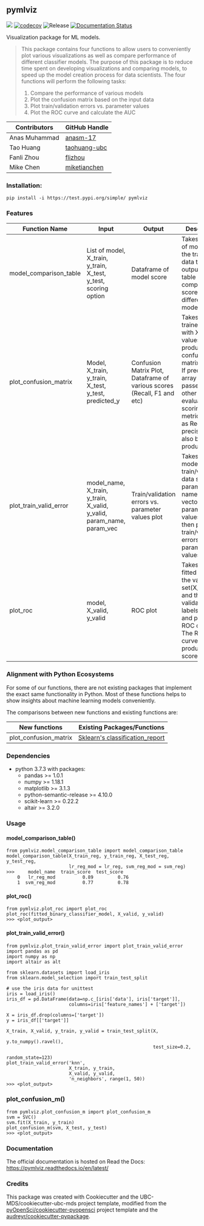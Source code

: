 ## pymlviz 

![](https://github.com/UBC-MDS/pymlviz/workflows/build/badge.svg) [![codecov](https://codecov.io/gh/UBC-MDS/pymlviz/branch/master/graph/badge.svg)](https://codecov.io/gh/UBC-MDS/pymlviz) ![Release](https://github.com/UBC-MDS/pymlviz/workflows/Release/badge.svg) [![Documentation Status](https://readthedocs.org/projects/pymlviz/badge/?version=latest)](https://pymlviz.readthedocs.io/en/latest/?badge=latest)

Visualization package for ML models. 

> This package contains four functions to allow users to conveniently plot various visualizations as well as compare performance of different classifier models. The purpose of this package is to reduce time spent on developing visualizations and comparing models, to speed up the model creation process for data scientists. The four functions will perform the following tasks: 
> 1.  Compare the performance of various models 
> 2.  Plot the confusion matrix based on the input data
> 3.  Plot train/validation errors vs. parameter values
> 4.  Plot the ROC curve and calculate the AUC 

|Contributors|GitHub Handle|
|------------|-------------|
|Anas Muhammad| [anasm-17](https://github.com/anasm-17)|
|Tao Huang|[taohuang-ubc](https://github.com/taohuang-ubc)|
|Fanli Zhou|[flizhou](https://github.com/flizhou)|
|Mike Chen|[miketianchen](https://github.com/miketianchen)|

### Installation:

```
pip install -i https://test.pypi.org/simple/ pymlviz
```

### Features
| Function Name | Input | Output | Description |
|-------------|-----|------|-----------|
|model_comparison_table| List of model, X_train, y_train, X_test, y_test, scoring option | Dataframe of model score| Takes in a list of models and the train test data then outputs a table comparing the scores for different models.|
|plot_confusion_matrix | Model, X_train, y_train, X_test, y_test, predicted_y  | Confusion Matrix Plot, Dataframe of various scores (Recall, F1 and etc)| Takes in a trained model with X and y values to produce a confusion matrix visual. If predicted_y array is passed in, other evaluation scoring metrics such as Recall, and precision will also be produced.|
|plot_train_valid_error| model_name, X_train, y_train, X_valid, y_valid, param_name, param_vec |Train/validation errors vs. parameter values plot| Takes in a model name, train/validation data sets, a parameter name and a vector of parameter values and then plots train/validation errors vs. parameter values.|
|plot_roc|model, X_valid, y_valid|ROC plot| Takes in a fitted model, the validation set(X_valid) and the validation set labels(y_valid) and plots the ROC curve. The ROC curve also produces AUC score.|

### Alignment with Python Ecosystems

For some of our functions, there are not existing packages that implement the exact same functionality in Python. Most of these functions helps to show insights about machine learning models conveniently.

The comparisons between new functions and existing functions are:

| New functions | Existing Packages/Functions |
|-------------|-----|
|plot_confusion_matrix| [Sklearn's classification_report](https://scikit-learn.org/stable/modules/generated/sklearn.metrics.classification_report.html) | 


### Dependencies

- python 3.7.3 with packages:
  - pandas >= 1.0.1
  - numpy >= 1.18.1
  - matplotlib >= 3.1.3
  - python-semantic-release >= 4.10.0
  - scikit-learn >= 0.22.2
  - altair >= 3.2.0

### Usage

#### model_comparison_table()

```
from pymlviz.model_comparison_table import model_comparison_table
model_comparison_table(X_train_reg, y_train_reg, X_test_reg, y_test_reg,
                       lr_reg_mod = lr_reg, svm_reg_mod = svm_reg)
>>>     model_name  train_score  test_score
    0   lr_reg_mod          0.89         0.76
    1  svm_reg_mod          0.77         0.78
```

#### plot_roc()

```
from pymlviz.plot_roc import plot_roc
plot_roc(fitted_binary_classifier_model, X_valid, y_valid)
>>> <plot_output>
```

#### plot_train_valid_error()

```
from pymlviz.plot_train_valid_error import plot_train_valid_error
import pandas as pd
import numpy as np
import altair as alt

from sklearn.datasets import load_iris
from sklearn.model_selection import train_test_split

# use the iris data for unittest
iris = load_iris()
iris_df = pd.DataFrame(data=np.c_[iris['data'], iris['target']],
                       columns=iris['feature_names'] + ['target'])

X = iris_df.drop(columns=['target'])
y = iris_df[['target']]

X_train, X_valid, y_train, y_valid = train_test_split(X,
                                                      y.to_numpy().ravel(),
                                                      test_size=0.2,
                                                      random_state=123)
plot_train_valid_error('knn',
                       X_train, y_train,
                       X_valid, y_valid,
                       'n_neighbors', range(1, 50))
>>> <plot_output>
```

### plot_confusion_m()

```
from pymlviz.plot_confusion_m import plot_confusion_m
svm = SVC()
svm.fit(X_train, y_train)
plot_confusion_m(svm, X_test, y_test)
>>> <plot_output>
```

### Documentation
The official documentation is hosted on Read the Docs: <https://pymlviz.readthedocs.io/en/latest/>

### Credits
This package was created with Cookiecutter and the UBC-MDS/cookiecutter-ubc-mds project template, modified from the [pyOpenSci/cookiecutter-pyopensci](https://github.com/pyOpenSci/cookiecutter-pyopensci) project template and the [audreyr/cookiecutter-pypackage](https://github.com/audreyr/cookiecutter-pypackage). 
